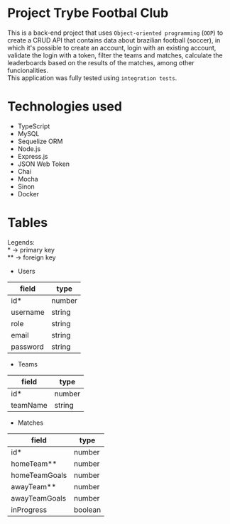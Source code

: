 # Project Trybe Footbal Club

This is a back-end project that uses `Object-oriented programming` (`OOP`) to create a CRUD API that contains data about brazilian football (soccer), in which it's possible to create an account, login with an existing account, validate the login with a token, filter the teams and matches, calculate the leaderboards based on the results of the matches, among other funcionalities.  
This application was fully tested using `integration tests`.

# Technologies used
* TypeScript
* MySQL
* Sequelize ORM
* Node.js
* Express.js
* JSON Web Token
* Chai
* Mocha
* Sinon
* Docker

# Tables
Legends:  
<span>*</span> -> primary key  
** -> foreign key
* Users

 |  field  |  type  |
 |---------|--------|
 | id*     | number |
 | username| string |
 | role    | string |
 | email   | string |
 | password| string |
 
 * Teams
 
 |  field  |  type  |
 |---------|--------|
 | id*     | number |
 | teamName| string |
 
 * Matches
 
 |    field     |  type  |
 |--------------|--------|
 | id*          | number |
 | homeTeam**   | number |
 | homeTeamGoals| number |
 | awayTeam**   | number |
 | awayTeamGoals| number |
 | inProgress   | boolean|
